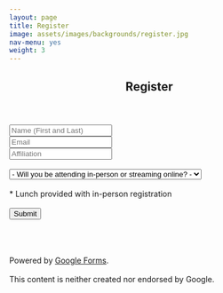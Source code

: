 ```yaml
---
layout: page
title: Register
image: assets/images/backgrounds/register.jpg
nav-menu: yes
weight: 3
---
```


<!-- Main -->
<div id="main" class="alt">

<!-- One -->
<section id="one">
<div class="inner">
<center>
<header class="major">

<h1>Register</h1>
</header>
</center>

<!-- Content -->


<p></p>

<!-- Form -->

<script type="text/javascript">var submitted=false;</script>		

<iframe name="hidden_iframe" id="hidden_iframe"		
style="display:none;" onload="if(submitted)		
{window.location='/thanks.html';}">
</iframe>	

<form action="https://docs.google.com/forms/d/1OZCAsOzpcwbW8-6Wuez7CV3g0Zw49Qcrj2Dw-XjElWA/formResponse" method="post"		
target="hidden_iframe" onsubmit="submitted=true;">		

<div class="row uniform">
<div class="6u 12u$(xsmall)" style="width:40%;">
<input type="text" name="entry.939680289" id="entry_939680289" dir="auto" value="" placeholder="Name (First and Last)" aria-required="true" required=""/>
<div class="error-message" id="1167362532_errorMessage"></div>
</div>




<div class="6u 12u$(xsmall)" style="width:30%;">
<div class="ss-item ss-item-required ss-select">
<input type="email" name="entry.747084334"  id="entry_747084334"  dir="auto" value="" placeholder="Email" aria-required="true" required=""/>
</div>
</div>



<div class="6u 12u$(xsmall)" style="width:30%;">
<input type="text" name="entry.1356326921"  id="entry_1356326921"  dir="auto" value="" placeholder="Affiliation" aria-required="true" required=""/>
<div class="error-message" id="1017698193_errorMessage">
</div>		
</div>

<br>	

<div class="12u$">
<div class="select-wrapper">
<select name="entry.802814369" id="entry_802814369">
<option value="">- Will you be attending in-person or streaming online? -</option>
<option value="I will be there in-person">I will be there in-person</option>
<option value="I will stream online">I will stream online</option>
</select>
</div>
</div>


<input type="hidden" name="draftResponse" value="[,,&quot;-8581119601586225311&quot;]" style="color:#000" />
<input type="hidden" name="pageHistory" value="0" />

<input type="hidden" name="fvv" value="0" /> 		

<input type="hidden" name="fbzx" value="-8581119601586225311" /> 			
</div>
<br>
<span>* Lunch provided with in-person registration </span>
<br><br>

<div class="ss-item ss-navigate">
<span class="ss-form-entry goog-inline-block" id="navigation-buttons" dir="ltr">		
<input type="submit" name="submit" value="Submit" id="ss-submit" class="jfk-button jfk-button-action ">	
</span>


<br><br>	
<span>Powered by <a href="https://www.google.com/forms/about/?utm_source=product&amp;utm_medium=forms_logo&amp;utm_campaign=forms"> Google Forms</a>.</span> 		
<br>
<span>This content is neither created nor endorsed by Google.</span>	

</div>
</form>



</div>
</section>

</div>
